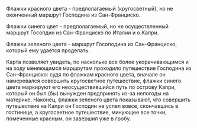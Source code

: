 Флажки красного цвета - предполагаемый (кругосветный), но не оконченный маршрут Господина из Сан-Франциско.

Флажки синего цвет - предполагаемый, но не осуществленный маршрут Госопдин из Сан-Франциско по Италии и о.Капри.

Флажки зеленого цвета - маршрут Госоподина из Сан-Франциско, который ему удаётся проделать.

Карта позволяет увидеть, по насколько все более укорачивающимся и на ходу меняющимся маршрутам проходило путешествие Господина из Сан-Франциско: судя по флажкам красного цвета, вначале он намеревался совершить кругосветное путешествие, флажки синего цвета маркируют его неосуществившийся путь по острову Капри, который он был (бы) вынужден предпринять из-за непогоды на материке. Наконец, флажки зеленого цвета показывают, что совершить путешествие на Капри он Господин не успел вовсе, скончавшись в гостинице, а кругосветное путешествие, минующее все точки, помеченные красным, он завершил уже в гробу.
